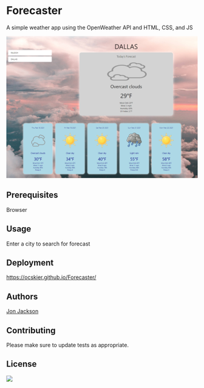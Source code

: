 # Forecaster

A simple weather app using the OpenWeather API and HTML, CSS, and JS

![Forecaster.PNG](assets/Forecaster.PNG)

## Prerequisites

Browser

## Usage

Enter a city to search for forecast

## Deployment

https://ocskier.github.io/Forecaster/

## Authors

[Jon Jackson](http://github.com/ocskier)

## Contributing
Please make sure to update tests as appropriate.

## License
<img src="https://img.shields.io/static/v1?label=LICENSE&message=MIT&color=BLUE">
